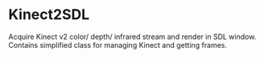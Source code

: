 # Kinect2SDL
Acquire Kinect v2 color/ depth/ infrared stream and render in SDL window.
Contains simplified class for managing Kinect and getting frames.
